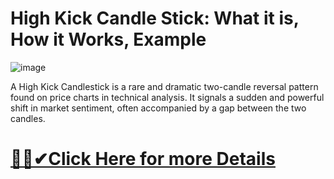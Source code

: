 # High Kick Candle Stick: What it is, How it Works, Example

![image](https://github.com/user-attachments/assets/17882a3e-b3a9-4e42-92f8-5268357f049c)


A High Kick Candlestick is a rare and dramatic two-candle reversal pattern found on price charts in technical analysis. It signals a sudden and powerful shift in market sentiment, often accompanied by a gap between the two candles.

# [🎉🚀✔Click Here for more Details](https://cryptonews.icu/high-kick-candle-stick/)
